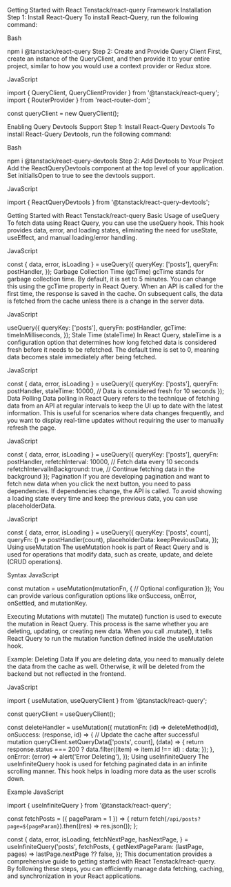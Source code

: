 Getting Started with React Tenstack/react-query Framework
Installation
Step 1: Install React-Query
To install React-Query, run the following command:

Bash

npm i @tanstack/react-query
Step 2: Create and Provide Query Client
First, create an instance of the QueryClient, and then provide it to your entire project, similar to how you would use a context provider or Redux store.

JavaScript

import { QueryClient, QueryClientProvider } from '@tanstack/react-query';
import { RouterProvider } from 'react-router-dom';

const queryClient = new QueryClient();

<QueryClientProvider client={queryClient}>
  <RouterProvider router={router} />
</QueryClientProvider>
Enabling Query Devtools Support
Step 1: Install React-Query Devtools
To install React-Query Devtools, run the following command:

Bash

npm i @tanstack/react-query-devtools
Step 2: Add Devtools to Your Project
Add the ReactQueryDevtools component at the top level of your application. Set initialIsOpen to true to see the devtools support.

JavaScript

import { ReactQueryDevtools } from '@tanstack/react-query-devtools';

<ReactQueryDevtools initialIsOpen={false} />
Getting Started with React Tenstack/react-query
Basic Usage of useQuery
To fetch data using React Query, you can use the useQuery hook. This hook provides data, error, and loading states, eliminating the need for useState, useEffect, and manual loading/error handling.

JavaScript

const { data, error, isLoading } = useQuery({
  queryKey: ['posts'],
  queryFn: postHandler,
});
Garbage Collection Time (gcTime)
gcTime stands for garbage collection time. By default, it is set to 5 minutes. You can change this using the gcTime property in React Query. When an API is called for the first time, the response is saved in the cache. On subsequent calls, the data is fetched from the cache unless there is a change in the server data.

JavaScript

useQuery({
  queryKey: ['posts'],
  queryFn: postHandler,
  gcTime: timeInMilliseconds,
});
Stale Time (staleTime)
In React Query, staleTime is a configuration option that determines how long fetched data is considered fresh before it needs to be refetched. The default time is set to 0, meaning data becomes stale immediately after being fetched.

JavaScript

const { data, error, isLoading } = useQuery({
  queryKey: ['posts'],
  queryFn: postHandler,
  staleTime: 10000, // Data is considered fresh for 10 seconds
});
Data Polling
Data polling in React Query refers to the technique of fetching data from an API at regular intervals to keep the UI up to date with the latest information. This is useful for scenarios where data changes frequently, and you want to display real-time updates without requiring the user to manually refresh the page.

JavaScript

const { data, error, isLoading } = useQuery({
  queryKey: ['posts'],
  queryFn: postHandler,
  refetchInterval: 10000, // Fetch data every 10 seconds
  refetchIntervalInBackground: true, // Continue fetching data in the background
});
Pagination
If you are developing pagination and want to fetch new data when you click the next button, you need to pass dependencies. If dependencies change, the API is called. To avoid showing a loading state every time and keep the previous data, you can use placeholderData.

JavaScript

const { data, error, isLoading } = useQuery({
  queryKey: ['posts', count],
  queryFn: () => postHandler(count),
  placeholderData: keepPreviousData,
});
Using useMutation
The useMutation hook is part of React Query and is used for operations that modify data, such as create, update, and delete (CRUD operations).

Syntax
JavaScript

const mutation = useMutation(mutationFn, {
  // Optional configuration
});
You can provide various configuration options like onSuccess, onError, onSettled, and mutationKey.

Executing Mutations with mutate()
The mutate() function is used to execute the mutation in React Query. This process is the same whether you are deleting, updating, or creating new data. When you call .mutate(), it tells React Query to run the mutation function defined inside the useMutation hook.

Example: Deleting Data
If you are deleting data, you need to manually delete the data from the cache as well. Otherwise, it will be deleted from the backend but not reflected in the frontend.

JavaScript

import { useMutation, useQueryClient } from '@tanstack/react-query';

const queryClient = useQueryClient();

const deleteHandler = useMutation({
  mutationFn: (id) => deleteMethod(id),
  onSuccess: (response, id) => {
    // Update the cache after successful mutation
    queryClient.setQueryData(['posts', count], (data) => {
      return response.status === 200 ? data.filter((item) => item.id !== id) : data;
    });
  },
  onError: (error) => alert('Error Deleting'),
});
Using useInfiniteQuery
The useInfiniteQuery hook is used for fetching paginated data in an infinite scrolling manner. This hook helps in loading more data as the user scrolls down.

Example
JavaScript

import { useInfiniteQuery } from '@tanstack/react-query';

const fetchPosts = ({ pageParam = 1 }) => {
  return fetch(`/api/posts?page=${pageParam}`).then((res) => res.json());
};

const {
  data,
  error,
  isLoading,
  fetchNextPage,
  hasNextPage,
} = useInfiniteQuery('posts', fetchPosts, {
  getNextPageParam: (lastPage, pages) => lastPage.nextPage ?? false,
});
This documentation provides a comprehensive guide to getting started with React Tenstack/react-query. By following these steps, you can efficiently manage data fetching, caching, and synchronization in your React applications.

